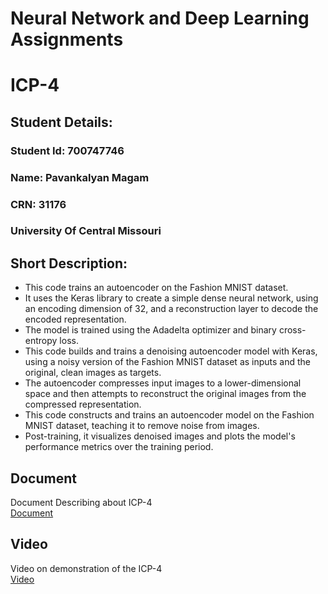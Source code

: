 # Neural Network and Deep Learning Assignments

# ICP-4

## Student Details:
### Student Id: 700747746
### Name: Pavankalyan Magam
### CRN: 31176
### University Of Central Missouri


## Short Description:
- This code trains an autoencoder on the Fashion MNIST dataset.  
- It uses the Keras library to create a simple dense neural network, using an encoding dimension of 32, and a reconstruction layer to decode the encoded representation.  
- The model is trained using the Adadelta optimizer and binary cross-entropy loss.
- This code builds and trains a denoising autoencoder model with Keras, using a noisy version of the Fashion MNIST dataset as inputs and the original, clean images as targets.  
- The autoencoder compresses input images to a lower-dimensional space and then attempts to reconstruct the original images from the compressed representation.  
- This code constructs and trains an autoencoder model on the Fashion MNIST dataset, teaching it to remove noise from images.  
- Post-training, it visualizes denoised images and plots the model's performance metrics over the training period. 
 
## Document
Document Describing about ICP-4  
[Document](https://docs.google.com/document/d/1PiwkG0wHV6CwagGHH47MaZZec0YxXqDa/edit?usp=sharing&ouid=116297738906248482727&rtpof=true&sd=true)

## Video
Video on demonstration of the ICP-4  
[Video](https://drive.google.com/file/d/1bEkuZy6mouNXjTSZf9YbVlPG1xDAPHA7/view?usp=sharing)
